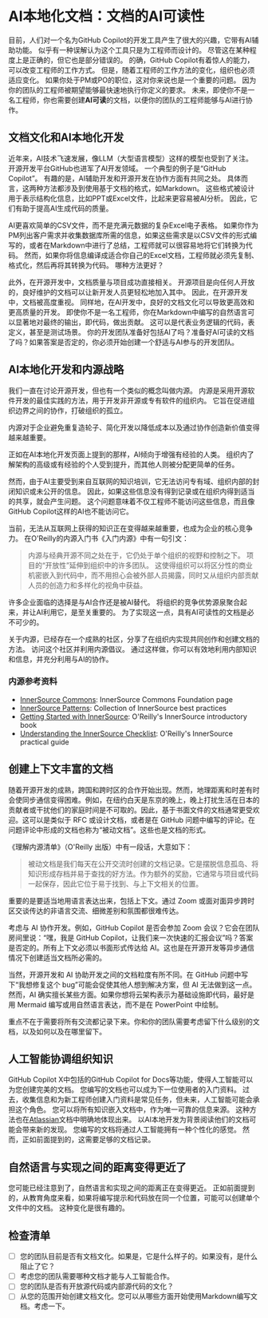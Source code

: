 # AI本地化文档：文档的AI可读性

目前，人们对一个名为GitHub Copilot的开发工具产生了很大的兴趣，它带有AI辅助功能。
似乎有一种误解认为这个工具只是为工程师而设计的。
尽管这在某种程度上是正确的，但它也是部分错误的。
的确，GitHub Copilot有着惊人的能力，可以改变工程师的工作方式。
但是，随着工程师的工作方法的变化，组织也必须适应变化。
如果你处于PM或PO的职位，这对你来说也是一个重要的问题。
因为你的团队的工程师被期望能够最快速地执行你定义的要求。
未来，即使你不是一名工程师，你也需要创建**AI可读**的文档，以便你的团队的工程师能够与AI进行协作。

## 文档文化和AI本地化开发

近年来，AI技术飞速发展，像LLM（大型语言模型）这样的模型也受到了关注。
开源开发平台GitHub也进军了AI开发领域。
一个典型的例子是“GitHub Copilot”。
有趣的是，AI辅助开发和开源开发在协作方面有共同之处。
具体而言，这两种方法都涉及到使用基于文档的格式，如Markdown。
这些格式被设计用于表示结构化信息，比如PPT或Excel文件，比起来更容易被AI分析。
因此，它们有助于提高AI生成代码的质量。

AI更喜欢简单的CSV文件，而不是充满元数据的复杂Excel电子表格。
如果你作为PM列出客户需求并收集数据库所需的信息，如果这些需求是以CSV文件的形式编写的，或者在Markdown中进行了总结，工程师就可以很容易地将它们转换为代码。
然而，如果你将信息编译成适合你自己的Excel文档，工程师就必须先复制、格式化，然后再将其转换为代码。
哪种方法更好？

此外，在开源开发中，文档质量与项目成功直接相关。
开源项目是向任何人开放的，良好维护的文档可以让新开发人员更轻松地加入其中。
因此，在开源开发中，文档被高度重视。
同样地，在AI开发中，良好的文档文化可以导致更高效和更高质量的开发。
即使你不是一名工程师，你在Markdown中编写的自然语言可以显著地对最终的输出，即代码，做出贡献。
这可以是代表业务逻辑的代码，表定义，甚至是测试场景。
你的开发团队准备好包括AI了吗？准备好AI可读的文档了吗？如果答案是否定的，你必须开始创建一个舒适与AI参与的开发团队。

## AI本地化开发和内源战略

我们一直在讨论开源开发，但也有一个类似的概念叫做内源。
内源是采用开源软件开发的最佳实践的方法，用于开发非开源或专有软件的组织内。
它旨在促进组织边界之间的协作，打破组织的孤立。

内源对于企业避免重复造轮子、简化开发以降低成本以及通过协作创造新价值变得越来越重要。

正如在AI本地化开发页面上提到的那样，AI倾向于增强有经验的人类。
组织内了解架构的高级或有经验的个人受到提升，而其他人则被分配更简单的任务。

然而，由于AI主要受到来自互联网的知识培训，它无法访问专有域、组织内部的封闭知识或未公开的信息。
因此，如果这些信息没有得到记录或在组织内得到适当的共享，就会产生问题。
这个问题意味着不仅工程师不能访问这些信息，而且像GitHub Copilot这样的AI也不能访问它。

当前，无法从互联网上获得的知识正在变得越来越重要，也成为企业的核心竞争力。
在O'Reilly的内源入门书《入门内源》中有一句引文：

> 内源与经典开源不同之处在于，它仍处于单个组织的视野和控制之下。 项目的“开放性”延伸到组织中的许多团队。 这使得组织可以将区分性的商业机密嵌入到代码中，而不用担心会被外部人员揭露，同时又从组织内部贡献人员的创造力和多样化的视角中获益。

许多企业面临的选择是与AI合作还是被AI替代。
将组织的竞争优势源泉聚合起来，并让AI利用它，是至关重要的。
为了实现这一点，具有AI可读性的文档是必不可少的。

关于内源，已经存在一个成熟的社区，分享了在组织内实现共同创作和创建文档的方法。
访问这个社区并利用内源倡议。
通过这样做，你可以有效地利用内部知识和信息，并充分利用与AI的协作。

### 内源参考资料

- [InnerSource Commons](https://innersourcecommons.org/): InnerSource Commons Foundation page
- [InnerSource Patterns](https://patterns.innersourcecommons.org/): Collection of InnerSource best practices
- [Getting Started with InnerSource](https://innersourcecommons.org/learn/books/getting-started-with-innersource/): O'Reilly's InnerSource introductory book
- [Understanding the InnerSource Checklist](https://innersourcecommons.org/learn/books/understanding-the-innersource-checklist/): O'Reilly's InnerSource practical guide

## 创建上下文丰富的文档

随着开源开发的成熟，跨国和跨时区的合作开始出现。然而，地理距离和时差有时会使同步通信变得困难。例如，在纽约白天是东京的晚上，晚上打扰生活在日本的贡献者或干扰他们的家庭时间是不可取的。因此，基于书面文件的文档通常更受欢迎。这可以是类似于 RFC 或设计文档，或者是在 GitHub 问题中编写的评论。在问题评论中形成的文档也称为“被动文档”。这些也是文档的形式。

《理解内源清单》（O'Reilly 出版）中有一段话，大意如下：

> 被动文档是我们每天在公开交流时创建的文档记录。它是摆脱信息孤岛、将知识形成存档并易于查找的好方法。作为额外的奖励，它通常与项目或代码一起保存，因此它位于易于找到、与上下文相关的位置。

重要的是要适当地用语言表达出来，包括上下文。通过 Zoom 或面对面异步跨时区交谈传达的非语言交流、细微差别和氛围都很难传达。

考虑与 AI 协作开发。例如，GitHub Copilot 是否会参加 Zoom 会议？它会在团队房间里说：“嘿，我是 GitHub Copilot，让我们来一次快速的汇报会议”吗？答案是否定的。所有上下文必须以书面形式传达给 AI。这也是在开源开发等异步通信情况下创建适当文档所必需的。

当然，开源开发和 AI 协助开发之间的文档粒度有所不同。在 GitHub 问题中写下“我想修复这个 bug”可能会促使其他人想到解决方案，但 AI 无法做到这一点。然而，AI 确实擅长某些方面。如果你想将云架构表示为基础设施即代码，最好是用 Mermaid 编写或用自然语言表达，而不是在 PowerPoint 中绘制。

重点不在于需要将所有交流都记录下来。你和你的团队需要考虑留下什么级别的文档，以及如何以及在哪里留下。

## 人工智能协调组织知识

GitHub Copilot X中包括的GitHub Copilot for Docs等功能，使得人工智能可以为您创建完美的文档。
您编写的文档也可以成为下一位使用者的入门资料。
过去，收集信息和为新工程师创建入门资料是常见任务，但未来，人工智能可能会承担这个角色。
您可以将所有知识嵌入文档中，作为唯一可靠的信息来源。
这种方法也在[Atlassian](https://www.atlassian.com/ja/work-management/knowledge-sharing/documentation/importance-of-documentation)文档中明确地体现出来。
以AI本地开发为背景阅读他们的文档可能会带来新的发现。
您编写的文档将通过人工智能拥有一种个性化的感觉。
然而，正如前面提到的，这需要足够的文档记录。

## 自然语言与实现之间的距离变得更近了

您可能已经注意到了，自然语言和实现之间的距离正在变得更近。
正如前面提到的，从教育角度来看，如果将编写提示和代码放在同一个位置，可能可以创建单个文件中的文档。
这种变化是很有趣的。

## 检查清单

- [ ] 您的团队目前是否有文档文化。如果是，它是什么样子的。如果没有，是什么阻止了它？
- [ ] 考虑您的团队需要哪种文档才能与人工智能合作。
- [ ] 您的团队是否有开放源代码或内部源代码的文化？
- [ ] 从您的范围开始创建文档文化。您可以从哪些方面开始使用Markdown编写文档。考虑一下。

